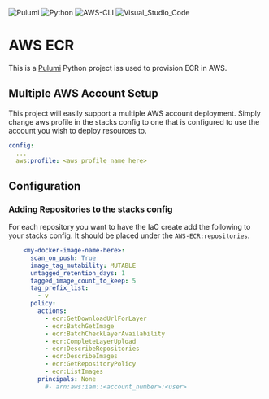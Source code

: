 ![Pulumi](https://img.shields.io/badge/Pulumi-3.88.0-informational?logo=Pulumi&logoColor=purple)
![Python](https://img.shields.io/badge/Python-3.11.6-informational?logo=Python&logoColor=yellow)
![AWS-CLI](https://img.shields.io/badge/AWS_CLI-2.13.5-informational?logo=Amazon&logoColor=orange)
![Visual_Studio_Code](https://img.shields.io/badge/Visual_Studio_Code-1.83.0-informational?logo=VisualStudioCode)

# AWS ECR
This is a [Pulumi](www.pulumi.com) Python project iss used to provision ECR in AWS.

## Multiple AWS Account Setup
This project will easily support a multiple AWS account deployment. Simply change aws profile in the stacks config to one that is configured to use the account you wish to deploy resources to.

```yaml
config:
  ...
  aws:profile: <aws_profile_name_here>
```

## Configuration
### Adding Repositories to the stacks config
For each repository you want to have the IaC create add the following to your stacks config. It should be placed under the ```AWS-ECR:repositories```.
```YAML
    <my-docker-image-name-here>:
      scan_on_push: True
      image_tag_mutability: MUTABLE
      untagged_retention_days: 1
      tagged_image_count_to_keep: 5
      tag_prefix_list:
        - v
      policy:
        actions:
          - ecr:GetDownloadUrlForLayer
          - ecr:BatchGetImage
          - ecr:BatchCheckLayerAvailability
          - ecr:CompleteLayerUpload
          - ecr:DescribeRepositories
          - ecr:DescribeImages
          - ecr:GetRepositoryPolicy
          - ecr:ListImages
        principals: None
          #- arn:aws:iam::<account_number>:<user>
```
